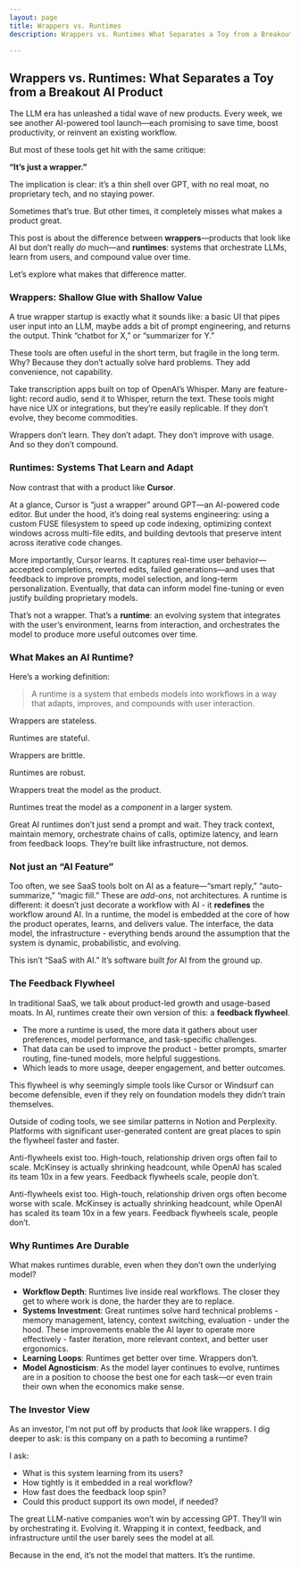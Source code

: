 ```yaml
---
layout: page
title: Wrappers vs. Runtimes
description: Wrappers vs. Runtimes What Separates a Toy from a Breakout AI Product

---
```

<!-- <div align="center"><img src="/assets/media/investment_philosophy/illustration.jpeg" width="300" height="200" alt="Illustration" class="center"></div> -->

## **Wrappers vs. Runtimes: What Separates a Toy from a Breakout AI Product**

The LLM era has unleashed a tidal wave of new products. Every week, we see another AI-powered tool launch—each promising to save time, boost productivity, or reinvent an existing workflow.

But most of these tools get hit with the same critique:

**“It’s just a wrapper.”**

The implication is clear: it’s a thin shell over GPT, with no real moat, no proprietary tech, and no staying power.

Sometimes that’s true. But other times, it completely misses what makes a product great.

This post is about the difference between **wrappers**—products that look like AI but don’t really *do* much—and **runtimes**: systems that orchestrate LLMs, learn from users, and compound value over time.

Let’s explore what makes that difference matter.

### **Wrappers: Shallow Glue with Shallow Value**

A true wrapper startup is exactly what it sounds like: a basic UI that pipes user input into an LLM, maybe adds a bit of prompt engineering, and returns the output. Think “chatbot for X,” or “summarizer for Y.”

These tools are often useful in the short term, but fragile in the long term. Why? Because they don’t actually solve hard problems. They add convenience, not capability.

Take transcription apps built on top of OpenAI’s Whisper. Many are feature-light: record audio, send it to Whisper, return the text. These tools might have nice UX or integrations, but they’re easily replicable. If they don’t evolve, they become commodities.

Wrappers don’t learn. They don’t adapt. They don’t improve with usage. And so they don’t compound.

### **Runtimes: Systems That Learn and Adapt**

Now contrast that with a product like **Cursor**.

At a glance, Cursor is “just a wrapper” around GPT—an AI-powered code editor. But under the hood, it’s doing real systems engineering: using a custom FUSE filesystem to speed up code indexing, optimizing context windows across multi-file edits, and building devtools that preserve intent across iterative code changes.

More importantly, Cursor learns. It captures real-time user behavior—accepted completions, reverted edits, failed generations—and uses that feedback to improve prompts, model selection, and long-term personalization. Eventually, that data can inform model fine-tuning or even justify building proprietary models.

That’s not a wrapper. That’s a **runtime**: an evolving system that integrates with the user’s environment, learns from interaction, and orchestrates the model to produce more useful outcomes over time.

### **What Makes an AI Runtime?**

Here’s a working definition:

> A runtime is a system that embeds models into workflows in a way that adapts, improves, and compounds with user interaction.
> 

Wrappers are stateless.

Runtimes are stateful.

Wrappers are brittle.

Runtimes are robust.

Wrappers treat the model as the product.

Runtimes treat the model as a *component* in a larger system.

Great AI runtimes don’t just send a prompt and wait. They track context, maintain memory, orchestrate chains of calls, optimize latency, and learn from feedback loops. They’re built like infrastructure, not demos.

### Not just an “AI Feature”

Too often, we see SaaS tools bolt on AI as a feature—“smart reply,” “auto-summarize,” “magic fill.” These are *add-ons*, not architectures. A runtime is different: it doesn’t just decorate a workflow with AI - it **redefines** the workflow around AI. In a runtime, the model is embedded at the core of how the product operates, learns, and delivers value. The interface, the data model, the infrastructure - everything bends around the assumption that the system is dynamic, probabilistic, and evolving.

This isn’t “SaaS with AI.” It’s software built *for* AI from the ground up.

### **The Feedback Flywheel**

In traditional SaaS, we talk about product-led growth and usage-based moats. In AI, runtimes create their own version of this: a **feedback flywheel**.

- The more a runtime is used, the more data it gathers about user preferences, model performance, and task-specific challenges.
- That data can be used to improve the product - better prompts, smarter routing, fine-tuned models, more helpful suggestions.
- Which leads to more usage, deeper engagement, and better outcomes.

This flywheel is why seemingly simple tools like Cursor or Windsurf can become defensible, even if they rely on foundation models they didn’t train themselves.

Outside of coding tools, we see similar patterns in Notion and Perplexity. Platforms with significant user-generated content are great places to spin the flywheel faster and faster.

Anti-flywheels exist too. High-touch, relationship driven orgs often fail to scale. McKinsey is actually shrinking headcount, while OpenAI has scaled its team 10x in a few years. Feedback flywheels scale, people don’t.

Anti-flywheels exist too. High-touch, relationship driven orgs often become worse with scale. McKinsey is actually shrinking headcount, while OpenAI has scaled its team 10x in a few years. Feedback flywheels scale, people don’t.

### **Why Runtimes Are Durable**

What makes runtimes durable, even when they don’t own the underlying model?

- **Workflow Depth**: Runtimes live inside real workflows. The closer they get to where work is done, the harder they are to replace.
- **Systems Investment**: Great runtimes solve hard technical problems - memory management, latency, context switching, evaluation - under the hood. These improvements enable the AI layer to operate more effectively - faster iteration, more relevant context, and better user ergonomics.
- **Learning Loops**: Runtimes get better over time. Wrappers don’t.
- **Model Agnosticism**: As the model layer continues to evolve, runtimes are in a position to choose the best one for each task—or even train their own when the economics make sense.

### **The Investor View**

As an investor, I'm not put off by products that *look* like wrappers. I dig deeper to ask: is this company on a path to becoming a runtime?

I ask:

- What is this system learning from its users?
- How tightly is it embedded in a real workflow?
- How fast does the feedback loop spin?
- Could this product support its own model, if needed?

The great LLM-native companies won’t win by accessing GPT. They’ll win by orchestrating it. Evolving it. Wrapping it in context, feedback, and infrastructure until the user barely sees the model at all.

Because in the end, it’s not the model that matters. It’s the runtime.
